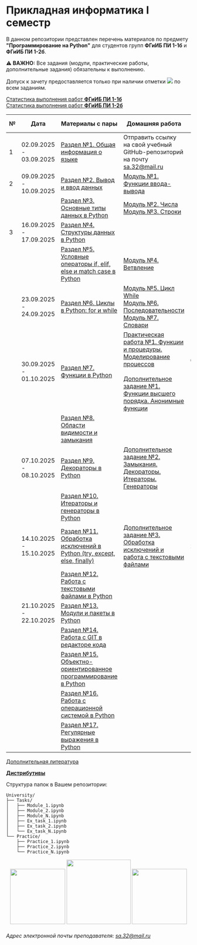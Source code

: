 # Прикладная информатика I семестр
В данном репозитории представлен перечень материалов по предмету **"Программирование на Python"** для студентов групп **ФГиИБ ПИ 1-1б** и **ФГиИБ ПИ 1-2б**.


⚠️ **ВАЖНО:** Все задания (модули, практические работы, дополнительные задания) обязательны к выполнению. 

Допуск к зачету предоставляется только при наличии отметки ![](https://img.shields.io/badge/+++-success) по всем заданиям.


[Статистика выполнения работ **ФГиИБ ПИ 1-1б**](https://u.to/0FtcIg)  
[Статистика выполнения работ **ФГиИБ ПИ 1-2б**](https://u.to/0ltcIg)  


| №   | Дата       | Материалы с пары                     | Домашняя работа                  | Срок сдачи|
|-----|------------|------------------------------------------------|------------------------------------------------|------------|
| 1   |     02.09.2025 -  03.09.2025      | [Раздел №1. Общая информация о языке](https://u.to/01tcIg) |        Отправить ссылку на свой учебный GitHub-репозиторий на почту sa.32@mail.ru                                      | 10.09.2025
| 2   |      09.09.2025 -  10.09.2025            | [Раздел №2. Вывод и ввод данных](https://u.to/1VtcIg) | [Модуль №1. Функции ввода-вывода](https://u.to/11tcIg) | 15.10.2025
|    |            | [Раздел №3. Основные типы данных в Python](https://u.to/2FtcIg) | [Модуль №2. Числа](https://u.to/3FtcIg)<br>[Модуль №3. Строки](https://u.to/3VtcIg) | 15.10.2025
| 3  |      16.09.2025 -  17.09.2025            | [Раздел №4. Структуры данных в Python](https://u.to/31tcIg) |  | 15.10.2025
|    |            | [Раздел №5. Условные операторы if, elif, else и match case в Python](https://u.to/5ltcIg) | [Модуль №4. Ветвление](https://u.to/6FtcIg) | 15.10.2025
|    |      23.09.2025 -  24.09.2025            | [Раздел №6. Циклы в Python: for и while](https://u.to/6VtcIg) | [Модуль №5. Цикл While](https://u.to/Z1tcIg)<br> [Модуль №6. Последовательности](https://u.to/YFtcIg) <br> [Модуль №7. Словари](https://u.to/XVtcIg)| 15.10.2025
|    |      30.09.2025 -  01.10.2025            | [Раздел №7. Функции в Python](https://u.to/XFtcIg) |  [Практическая работа №1. Функции и процедуры. Моделирование процессов](https://u.to/V1tcIg)  <br><br> [Дополнительное задание №1. Функции высшего порядка. Анонимные функции](https://u.to/PFtcIg)                                              | 07.10.2025 <br><br><br> 15.10.2025
|    |            | [Раздел №8. Области видимости и замыкания](https://u.to/7FtcIg) |                                                |
|    |      07.10.2025 -  08.10.2025            | [Раздел №9. Декораторы в Python](https://u.to/7VtcIg) |[Дополнительное задание №2. Замыкания. Декораторы. Итераторы. Генераторы](https://u.to/NFtcIg)| 15.10.2025
|   |            | [Раздел №10. Итераторы и генераторы в Python](https://u.to/8FtcIg) |                                                |
|   |      14.10.2025 -  15.10.2025            | [Раздел №11. Обработка исключений в Python (try, except, else, finally)](https://u.to/8VtcIg) |[Дополнительное задание №3. Обработка исключений и работа с текстовыми файлами](https://u.to/D3xdIg)| 21.10.2025
|   |            | [Раздел №12. Работа с текстовыми файлами в Python](https://u.to/epZdIg) |                                                |
|   |      21.10.2025 -  22.10.2025            | [Раздел №13. Модули и пакеты в Python](https://u.to/91tcIg) |                                                |
|   |            | [Раздел №14. Работа с GIT в редакторе кода](https://u.to/_FtcIg) |                                                |
|   |            | [Раздел №15. Объектно-ориентированное программирование в Python](https://u.to/SG35IA) |                                                |
|   |            | [Раздел №16. Работа с операционной системой в Python](https://u.to/_ltcIg) |                                                |
|   |            | [Раздел №17. Регулярные выражения в Python](https://u.to/-VtcIg) |                                                |


[Дополнительная литература](https://cloud.mail.ru/public/veX3/Aasf7g7U8)

[**Дистрибутивы**](https://cloud.mail.ru/public/BXH2/4NZCkgzFS)

Структура папок в Вашем репозитории:
```
University/
├── Tasks/
│   ├── Module_1.ipynb
│   ├── Module_2.ipynb
│   ├── Module_N.ipynb
│   ├── Ex_task_1.ipynb
│   ├── Ex_task_2.ipynb
│   └── Ex_task_N.ipynb
└── Practice/
    ├── Practice_1.ipynb
    ├── Practice_2.ipynb
    └── Practice_N.ipynb
```
<div id="header" align="center">
  <img src="https://i.stack.imgur.com/t4m8n.gif" width="150"/>
  <img src="https://media1.giphy.com/media/v1.Y2lkPTc5MGI3NjExYzRibWc2bmY2YWZncGd3cWY2YmoxYmNtNmJnbXphZjJsN2xpMjZ6ayZlcD12MV9pbnRlcm5hbF9naWZfYnlfaWQmY3Q9Zw/wOR94QhwxXdmGJIVEg/giphy.gif" width="175"/>
  <img src="https://media0.giphy.com/media/v1.Y2lkPTc5MGI3NjExdGdoYmNtamZybXRldXU4bjI0ZnFienhodnVtZHVqbzVvNTJ4MXdxYiZlcD12MV9pbnRlcm5hbF9naWZfYnlfaWQmY3Q9Zw/UcK7JalnjCz0k/giphy.gif" width="150"/>
</div>








###### Адрес электронной почты преподавателя: sa.32@mail.ru
